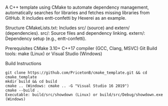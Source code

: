 

A C++ template using CMake to automate dependency management, automatically searches for libraries and fetches missing libraries from GitHub. It includes entt-confetti by Hexerei as an example.


Structure
    CMakeLists.txt: Includes src/ (source) and extern/ (dependencies).
    src/: Source files and dependency linking.
    extern/: Dependency setup (e.g., entt-confetti).

Prerequisites
    CMake 3.10+
    C++17 compiler (GCC, Clang, MSVC)
    Git
    Build tools: make (Linux) or Visual Studio (Windows)

Build Instructions

    git clone https://github.com/PricetonB/cmake_template.git && cd cmake_template 
    mkdir build && cd build
    cmake .. (Windows: cmake .. -G "Visual Studio 16 2019")
    cmake --build .
    Executable: build/src/showdown (Linux) or build/src/Debug/showdown.exe (Windows)


